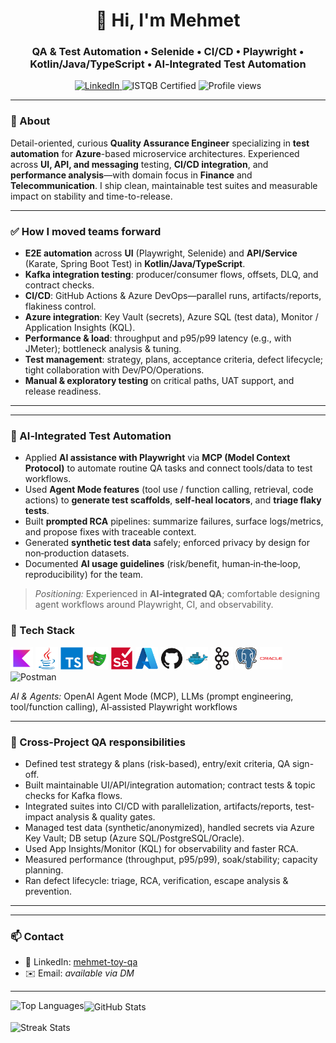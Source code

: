 <!-- Profile: Mehmet Toy | QA & Test Automation -->
<h1 align="center">👋 Hi, I'm Mehmet</h1>
<h3 align="center">QA & Test Automation • Selenide • CI/CD • Playwright • Kotlin/Java/TypeScript • AI‑Integrated Test Automation</h3>

<p align="center">
  <a href="https://www.linkedin.com/in/mehmet-toy-qa/" target="_blank">
    <img src="https://img.shields.io/badge/LinkedIn-Profile-blue?logo=linkedin" alt="LinkedIn">
  </a>
  <img src="https://img.shields.io/badge/ISTQB-Certified-success" alt="ISTQB Certified">
  <img src="https://komarev.com/ghpvc/?username=MehmettyQA&label=Profile%20views&color=0e75b6&style=flat" alt="Profile views" />
</p>

---

### 🚀 About
Detail-oriented, curious **Quality Assurance Engineer** specializing in **test automation** for **Azure**-based microservice architectures. Experienced across **UI, API, and messaging** testing, **CI/CD integration**, and **performance analysis**—with domain focus in **Finance** and **Telecommunication**. I ship clean, maintainable test suites and measurable impact on stability and time-to-release.

---

### ✅ How I moved teams forward
- **E2E automation** across **UI** (Playwright, Selenide) and **API/Service** (Karate, Spring Boot Test) in **Kotlin/Java/TypeScript**.
- **Kafka integration testing**: producer/consumer flows, offsets, DLQ, and contract checks.
- **CI/CD**: GitHub Actions & Azure DevOps—parallel runs, artifacts/reports, flakiness control.
- **Azure integration**: Key Vault (secrets), Azure SQL (test data), Monitor / Application Insights (KQL).
- **Performance & load**: throughput and p95/p99 latency (e.g., with JMeter); bottleneck analysis & tuning.
- **Test management**: strategy, plans, acceptance criteria, defect lifecycle; tight collaboration with Dev/PO/Operations.
- **Manual & exploratory testing** on critical paths, UAT support, and release readiness.

---
---

### 🤖 AI‑Integrated Test Automation
- Applied **AI assistance with Playwright** via **MCP (Model Context Protocol)** to automate routine QA tasks and connect tools/data to test workflows.
- Used **Agent Mode features** (tool use / function calling, retrieval, code actions) to **generate test scaffolds**, **self‑heal locators**, and **triage flaky tests**.
- Built **prompted RCA** pipelines: summarize failures, surface logs/metrics, and propose fixes with traceable context.
- Generated **synthetic test data** safely; enforced privacy by design for non‑production datasets.
- Documented **AI usage guidelines** (risk/benefit, human‑in‑the‑loop, reproducibility) for the team.

> *Positioning:* Experienced in **AI‑integrated QA**; comfortable designing agent workflows around Playwright, CI, and observability.


### 🧰 Tech Stack 
<p>
  <!-- Languages -->
  <img src="https://raw.githubusercontent.com/devicons/devicon/master/icons/kotlin/kotlin-original.svg" alt="Kotlin" width="36" height="36"/>
  <img src="https://raw.githubusercontent.com/devicons/devicon/master/icons/java/java-original.svg" alt="Java" width="36" height="36"/>
  <img src="https://raw.githubusercontent.com/devicons/devicon/master/icons/typescript/typescript-original.svg" alt="TypeScript" width="36" height="36"/>
  <!-- Test frameworks -->
  <img src="https://raw.githubusercontent.com/devicons/devicon/master/icons/playwright/playwright-original.svg" alt="Playwright" width="36" height="36"/>
  <img src="https://raw.githubusercontent.com/devicons/devicon/master/icons/selenium/selenium-original.svg" alt="Selenium/Selenide" width="36" height="36"/>
  <!-- Cloud / DevOps -->
  <img src="https://raw.githubusercontent.com/devicons/devicon/master/icons/azure/azure-original.svg" alt="Azure" width="36" height="36"/>
  <img src="https://raw.githubusercontent.com/devicons/devicon/master/icons/github/github-original.svg" alt="GitHub Actions" width="36" height="36"/>
  <img src="https://raw.githubusercontent.com/devicons/devicon/master/icons/docker/docker-original.svg" alt="Docker" width="36" height="36"/>
  <!-- Messaging / DB -->
  <img src="https://raw.githubusercontent.com/devicons/devicon/master/icons/apachekafka/apachekafka-original.svg" alt="Kafka" width="36" height="36"/>
  <img src="https://raw.githubusercontent.com/devicons/devicon/master/icons/postgresql/postgresql-original.svg" alt="PostgreSQL" width="36" height="36"/>
  <img src="https://raw.githubusercontent.com/devicons/devicon/master/icons/oracle/oracle-original.svg" alt="Oracle" width="36" height="36"/>
  <!-- Tools -->
  <img src="https://www.vectorlogo.zone/logos/getpostman/getpostman-icon.svg" alt="Postman" width="36" height="36"/>
</p>

<p><em>AI & Agents:</em> OpenAI Agent Mode (MCP), LLMs (prompt engineering, tool/function calling), AI‑assisted Playwright workflows</p>


---

### 🧪 Cross-Project QA responsibilities
- Defined test strategy & plans (risk-based), entry/exit criteria, QA sign-off.
- Built maintainable UI/API/integration automation; contract tests & topic checks for Kafka flows.
- Integrated suites into CI/CD with parallelization, artifacts/reports, test-impact analysis & quality gates.
- Managed test data (synthetic/anonymized), handled secrets via Azure Key Vault; DB setup (Azure SQL/PostgreSQL/Oracle).
- Used App Insights/Monitor (KQL) for observability and faster RCA.
- Measured performance (throughput, p95/p99), soak/stability; capacity planning.
- Ran defect lifecycle: triage, RCA, verification, escape analysis & prevention.

---

---

### 📫 Contact
- 💼 LinkedIn: <a href="https://www.linkedin.com/in/mehmet-toy-qa/" target="_blank">mehmet-toy-qa</a>  
- ✉️ Email: *available via DM*

---

<!-- Optional stats -->
<p>
  <img align="left" src="https://github-readme-stats.vercel.app/api/top-langs?username=MehmettyQA&show_icons=true&layout=compact" alt="Top Languages" />
</p>

<p>
  <img align="center" src="https://github-readme-stats.vercel.app/api?username=MehmettyQA&show_icons=true" alt="GitHub Stats" />
</p>

<p>
  <img align="center" src="https://github-readme-streak-stats.herokuapp.com/?user=MehmettyQA" alt="Streak Stats" />
</p>
